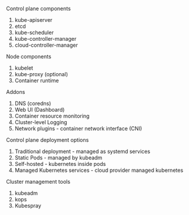 Control plane components

1. kube-apiserver
2. etcd
3. kube-scheduler
4. kube-controller-manager
5. cloud-controller-manager

Node components 

1. kubelet
2. kube-proxy (optional)
3. Container runtime

Addons 

1. DNS (coredns)
2. Web UI (Dashboard)
3. Container resource monitoring
4. Cluster-level Logging
5. Network plugins - container network interface (CNI)

Control plane deployment options

1. Traditional deployment - managed as systemd services
2. Static Pods - managed by kubeadm
3. Self-hosted - kubernetes inside pods 
4. Managed Kubernetes services - cloud provider managed kubernetes

Cluster management tools

1. kubeadm
2. kops
3. Kubespray
